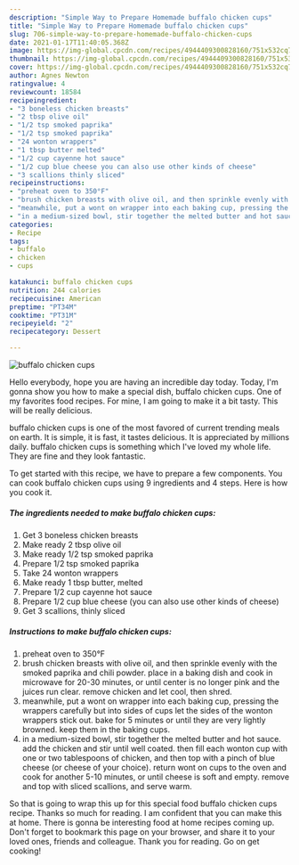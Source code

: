 ```yaml
---
description: "Simple Way to Prepare Homemade buffalo chicken cups"
title: "Simple Way to Prepare Homemade buffalo chicken cups"
slug: 706-simple-way-to-prepare-homemade-buffalo-chicken-cups
date: 2021-01-17T11:40:05.368Z
image: https://img-global.cpcdn.com/recipes/4944409300828160/751x532cq70/buffalo-chicken-cups-recipe-main-photo.jpg
thumbnail: https://img-global.cpcdn.com/recipes/4944409300828160/751x532cq70/buffalo-chicken-cups-recipe-main-photo.jpg
cover: https://img-global.cpcdn.com/recipes/4944409300828160/751x532cq70/buffalo-chicken-cups-recipe-main-photo.jpg
author: Agnes Newton
ratingvalue: 4
reviewcount: 18584
recipeingredient:
- "3 boneless chicken breasts"
- "2 tbsp olive oil"
- "1/2 tsp smoked paprika"
- "1/2 tsp smoked paprika"
- "24 wonton wrappers"
- "1 tbsp butter melted"
- "1/2 cup cayenne hot sauce"
- "1/2 cup blue cheese you can also use other kinds of cheese"
- "3 scallions thinly sliced"
recipeinstructions:
- "preheat oven to 350°F"
- "brush chicken breasts with olive oil, and then sprinkle evenly with the smoked paprika and chili powder. place in a baking dish and cook in microwave for 20-30 minutes, or until center is no longer pink and the juices run clear. remove chicken and let cool, then shred."
- "meanwhile, put a wont on wrapper into each baking cup, pressing the wrappers carefully but into sides of cups let the sides of the wonton wrappers stick out. bake for 5 minutes or until they are very lightly browned. keep them in the baking cups."
- "in a medium-sized bowl, stir together the melted butter and hot sauce. add the chicken and stir until well coated. then fill each wonton cup with one or two tablespoons of chicken, and then top with a pinch of blue cheese (or cheese of your choice). return wont on cups to the oven and cook for another 5-10 minutes, or until cheese is soft and empty. remove and top with sliced scallions, and serve warm."
categories:
- Recipe
tags:
- buffalo
- chicken
- cups

katakunci: buffalo chicken cups 
nutrition: 244 calories
recipecuisine: American
preptime: "PT34M"
cooktime: "PT31M"
recipeyield: "2"
recipecategory: Dessert

---
```



![buffalo chicken cups](https://img-global.cpcdn.com/recipes/4944409300828160/751x532cq70/buffalo-chicken-cups-recipe-main-photo.jpg)

Hello everybody, hope you are having an incredible day today. Today, I'm gonna show you how to make a special dish, buffalo chicken cups. One of my favorites food recipes. For mine, I am going to make it a bit tasty. This will be really delicious.

buffalo chicken cups is one of the most favored of current trending meals on earth. It is simple, it is fast, it tastes delicious. It is appreciated by millions daily. buffalo chicken cups is something which I've loved my whole life. They are fine and they look fantastic.




To get started with this recipe, we have to prepare a few components. You can cook buffalo chicken cups using 9 ingredients and 4 steps. Here is how you cook it.

<!--inarticleads1-->

##### The ingredients needed to make buffalo chicken cups:

1. Get 3 boneless chicken breasts
1. Make ready 2 tbsp olive oil
1. Make ready 1/2 tsp smoked paprika
1. Prepare 1/2 tsp smoked paprika
1. Take 24 wonton wrappers
1. Make ready 1 tbsp butter, melted
1. Prepare 1/2 cup cayenne hot sauce
1. Prepare 1/2 cup blue cheese (you can also use other kinds of cheese)
1. Get 3 scallions, thinly sliced




<!--inarticleads2-->

##### Instructions to make buffalo chicken cups:

1. preheat oven to 350°F
1. brush chicken breasts with olive oil, and then sprinkle evenly with the smoked paprika and chili powder. place in a baking dish and cook in microwave for 20-30 minutes, or until center is no longer pink and the juices run clear. remove chicken and let cool, then shred.
1. meanwhile, put a wont on wrapper into each baking cup, pressing the wrappers carefully but into sides of cups let the sides of the wonton wrappers stick out. bake for 5 minutes or until they are very lightly browned. keep them in the baking cups.
1. in a medium-sized bowl, stir together the melted butter and hot sauce. add the chicken and stir until well coated. then fill each wonton cup with one or two tablespoons of chicken, and then top with a pinch of blue cheese (or cheese of your choice). return wont on cups to the oven and cook for another 5-10 minutes, or until cheese is soft and empty. remove and top with sliced scallions, and serve warm.




So that is going to wrap this up for this special food buffalo chicken cups recipe. Thanks so much for reading. I am confident that you can make this at home. There is gonna be interesting food at home recipes coming up. Don't forget to bookmark this page on your browser, and share it to your loved ones, friends and colleague. Thank you for reading. Go on get cooking!
